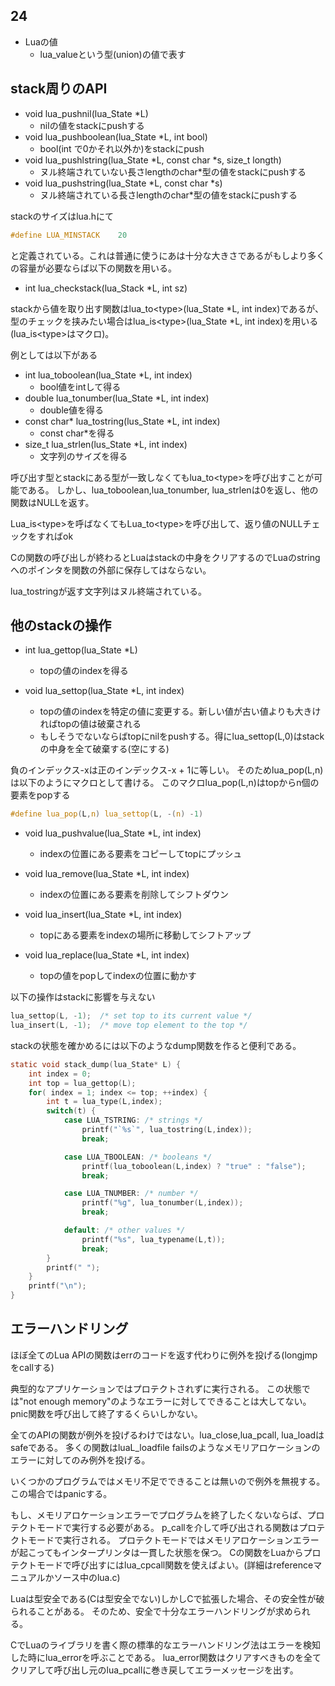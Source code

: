 ## 24

- Luaの値
    - lua_valueという型(union)の値で表す

## stack周りのAPI

- void lua_pushnil(lua_State \*L) 
    - nilの値をstackにpushする
- void lua_pushboolean(lua_State \*L, int bool)
    - bool(int で0かそれ以外か)をstackにpush 
- void lua_pushlstring(lua_State \*L, const char \*s, size_t longth)
    - ヌル終端されていない長さlengthのchar\*型の値をstackにpushする
- void lua_pushstring(lua_State \*L, const char \*s)
    - ヌル終端されている長さlengthのchar\*型の値をstackにpushする

stackのサイズはlua.hにて

```C
#define LUA_MINSTACK	20
```

と定義されている。これは普通に使うにあは十分な大きさであるがもしより多くの容量が必要ならば以下の関数を用いる。

- int lua_checkstack(lua_Stack \*L, int sz)

stackから値を取り出す関数はlua_to\<type\>(lua_State \*L, int index)であるが、
型のチェックを挟みたい場合はlua_is\<type\>(lua_State \*L, int index)を用いる(lua_is\<type\>はマクロ)。

例としては以下がある

- int lua_toboolean(lua_State \*L, int index) 
   - bool値をintして得る 
- double lua_tonumber(lua_State \*L, int index)
   - double値を得る 
- const char\* lua_tostring(lus_State \*L, int index)
   - const char\*を得る 
- size_t lua_strlen(lus_State \*L, int index) 
   - 文字列のサイズを得る 

呼び出す型とstackにある型が一致しなくてもlua_to\<type\>を呼び出すことが可能である。
しかし、lua_toboolean,lua_tonumber, lua_strlenは0を返し、他の関数はNULLを返す。

Lua_is\<type\>を呼ばなくてもLua_to\<type\>を呼び出して、返り値のNULLチェックをすればok

Cの関数の呼び出しが終わるとLuaはstackの中身をクリアするのでLuaのstringへのポインタを関数の外部に保存してはならない。

lua_tostringが返す文字列はヌル終端されている。

## 他のstackの操作

- int lua_gettop(lua_State \*L)
    - topの値のindexを得る

- void lua_settop(lua_State \*L, int index)
    - topの値のindexを特定の値に変更する。新しい値が古い値よりも大きければtopの値は破棄される
    - もしそうでないならばtopにnilをpushする。得にlua_settop(L,0)はstackの中身を全て破棄する(空にする)

負のインデックス-xは正のインデックス-x + 1に等しい。
そのためlua_pop(L,n)は以下のようにマクロとして書ける。
このマクロlua_pop(L,n)はtopからn個の要素をpopする

```C
#define lua_pop(L,n) lua_settop(L, -(n) -1)
```

- void lua_pushvalue(lua_State \*L, int index)
   - indexの位置にある要素をコピーしてtopにプッシュ 

- void lua_remove(lua_State \*L, int index)
   - indexの位置にある要素を削除してシフトダウン

- void lua_insert(lua_State \*L, int index)
   - topにある要素をindexの場所に移動してシフトアップ

- void lua_replace(lua_State \*L, int index)
    - topの値をpopしてindexの位置に動かす 


以下の操作はstackに影響を与えない

```C
lua_settop(L, -1);  /* set top to its current value */
lua_insert(L, -1);  /* move top element to the top */
```

stackの状態を確かめるには以下のようなdump関数を作ると便利である。

```C
static void stack_dump(lua_State* L) {
    int index = 0;
    int top = lua_gettop(L);
    for( index = 1; index <= top; ++index) {
        int t = lua_type(L,index);
        switch(t) {
            case LUA_TSTRING: /* strings */
                printf("`%s`", lua_tostring(L,index));
                break;

            case LUA_TBOOLEAN: /* booleans */
                printf(lua_toboolean(L,index) ? "true" : "false");
                break;

            case LUA_TNUMBER: /* number */
                printf("%g", lua_tonumber(L,index));
                break;

            default: /* other values */
                printf("%s", lua_typename(L,t));
                break;
        }
        printf(" ");
    }
    printf("\n");
}
```
## エラーハンドリング

ほぼ全てのLua APIの関数はerrのコードを返す代わりに例外を投げる(longjmpをcallする)

典型的なアプリケーションではプロテクトされずに実行される。
この状態では"not enough memory"のようなエラーに対してできることは大してない。
pnic関数を呼び出して終了するくらいしかない。

全てのAPIの関数が例外を投げるわけではない。lua_close,lua_pcall, lua_loadはsafeである。
多くの関数はluaL_loadfile failsのようなメモリアロケーションのエラーに対してのみ例外を投げる。

いくつかのプログラムではメモリ不足でできることは無いので例外を無視する。
この場合ではpanicする。

もし、メモリアロケーションエラーでプログラムを終了したくないならば、プロテクトモードで実行する必要がある。
p_callを介して呼び出される関数はプロテクトモードで実行される。
プロテクトモードではメモリアロケーションエラーが起こってもインタープリンタは一貫した状態を保つ。
Cの関数をLuaからプロテクトモードで呼び出すにはlua_cpcall関数を使えばよい。(詳細はreferenceマニュアルかソース中のlua.c)

Luaは型安全である(Cは型安全でない)しかしCで拡張した場合、その安全性が破られることがある。
そのため、安全で十分なエラーハンドリングが求められる。

CでLuaのライブラリを書く際の標準的なエラーハンドリング法はエラーを検知した時にlua_errorを呼ぶことである。
lua_error関数はクリアすべきものを全てクリアして呼び出し元のlua_pcallに巻き戻してエラーメッセージを出す。
